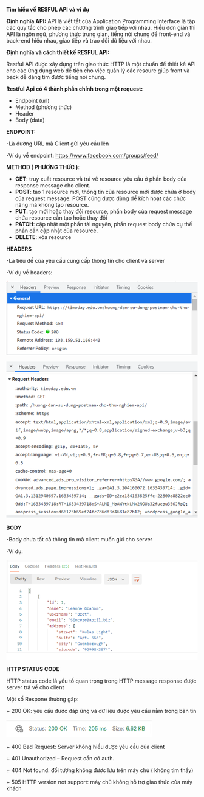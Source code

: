 ﻿**Tìm hiểu về RESFUL API và ví dụ**

**Định nghĩa API:** API là viết tắt của Application Programming Interface là tập các quy tắc cho phép các chương trình giao tiếp với nhau. Hiểu đơn giản thì API là ngôn ngữ, phương thức trung gian, tiếng nói chung để front-end và back-end hiểu nhau, giao tiếp và trao đổi dữ liệu với nhau.

**Định nghĩa và cách thiết kế RESFUL API:**

Restful API được xây dựng trên giao thức HTTP là một chuẩn để thiết kế API cho các ứng dụng web để tiện cho việc quản lý các resoure giúp front và back dễ dàng tìm được tiếng nói chung. 

**Restful Api có 4 thành phần chính trong một request:**

- Endpoint (url)
- Method (phương thức)
- Header
- Body (data)

**ENDPOINT:**

-Là đường URL mà Client gửi yêu cầu lên

-Ví dụ về endpoint: <https://www.facebook.com/groups/feed/> 

**METHOD ( PHƯƠNG THỨC ):**

- **GET**: truy xuất resource và trả về resource yêu cầu ở phần body của response message cho client.
- **POST**: tạo 1 resource mới, thông tin của resource mới được chứa ở body của request message. POST cũng được dùng để kích hoạt các chức năng mà
  không tạo resource.
- **PUT**: tạo mới hoặc thay đổi resource, phần body của request message chứa resource cần tạo hoặc thay đổi
- **PATCH**: cập nhật một phần tài nguyên, phần request body chứa cụ thể phần cần cập nhật của resource.
- **DELETE**: xóa resource

**HEADERS**

-Là tiêu đề của yêu cầu cung cấp thông tin cho client và server

-Ví dụ về headers:

![](Aspose.Words.166c01b8-8cce-4053-a673-ad83239b4926.001.png)

![](Aspose.Words.166c01b8-8cce-4053-a673-ad83239b4926.002.png)

**BODY**

-Body chưa tất cả thông tin mà client muốn gửi cho server

-Ví dụ:

![](Aspose.Words.166c01b8-8cce-4053-a673-ad83239b4926.003.png)

**HTTP STATUS CODE**

HTTP status code là yếu tố quan trọng trong
HTTP message response được server trả về cho
client

Một số Respone thường găp:

\+ 200 OK: yêu cầu được đáp ứng và dữ liệu được yêu cầu nằm trong bản tin

![](Aspose.Words.166c01b8-8cce-4053-a673-ad83239b4926.004.png)

\+ 400 Bad Request: Server không hiểu được yêu cầu của client

\+ 401 Unauthorized – Request cần có auth.

\+ 404 Not found: đối tượng không được lưu trên máy chủ ( không tìm thấy)

\+ 505 HTTP version not support: máy chủ không hỗ trợ giao thức của máy khách




